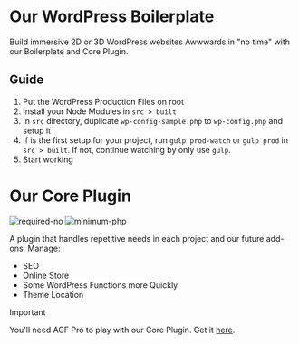 # Our WordPress Boilerplate
Build immersive 2D or 3D WordPress websites Awwwards in "no time" with our Boilerplate and Core Plugin.


## Guide
1. Put the WordPress Production Files on root
2. Install your Node Modules in `src > built`
3. In `src` directory, duplicate `wp-config-sample.php` to `wp-config.php` and setup it
4. If is the first setup for your project, run `gulp prod-watch` or `gulp prod` in `src > built`. If not, continue watching by only use `gulp`.
5. Start working


# Our Core Plugin

![required-no](https://img.shields.io/badge/REQUIRED-NO-44cc11.svg)
![minimum-php](https://img.shields.io/badge/MINIMUM%20PHP-8.2-ff0000.svg)

A plugin that handles repetitive needs in each project and our future add-ons. Manage:

- SEO
- Online Store
- Some WordPress Functions more Quickly
- Theme Location


> [!IMPORTANT]  
> You'll need ACF Pro to play with our Core Plugin. Get it [here](https://www.advancedcustomfields.com/pro/).